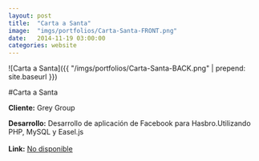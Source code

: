 ```yaml
---
layout:	post
title:	"Carta a Santa"
image:	"imgs/portfolios/Carta-Santa-FRONT.png"
date:   2014-11-19 03:00:00
categories: website
---
```

![Carta a Santa]({{ "/imgs/portfolios/Carta-Santa-BACK.png" | prepend: site.baseurl }})

#Carta a Santa

**Cliente:** Grey Group

**Desarrollo:** Desarrollo de aplicación de Facebook para Hasbro.Utilizando PHP, MySQL y Easel.js
<br><br>
**Link:**
<a class="link" href="" target="blank"> No disponible</a>